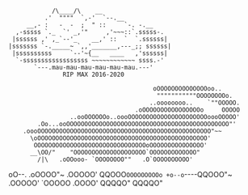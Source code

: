                 /\____/\    __
              .'  """"  `,-'  `--.__
         __,- :   -  -  ;  " ::     `-. -.__
      ,-sssss `._  `' _,'"     ,'~~~::`.sssss-.
     |ssssss ,' ,_`--'_    __,' ::  `  `.ssssss|
    |sssssss `-._____~ `,,'_______,---_;; ssssss|
     |ssssssssss     `--'~{__   ____   ,'ssssss|
      `-ssssssssssssssssss ~~~~~~~~~~~~ ssss.-'
           `---.mau-mau-mau-mau-mau-mau.---'
                   RIP MAX 2016-2020

                                            oOOOOOOOOOOOOOOoo..
                                             """""""""""OOOOOOOOo.
                                           ..oooooooo..    `""OOOOO.
                                       .oOOOOOOOOOOOOOOOOo     OOOOO
                     ..ooOOOOOOo..oooOOOOOOOOOOOOOOOOOOOOOOoooOOOOO'
            .Oo...ooOOOOOOOOOOOOOOOOOOOOOOOOOOOOOOOOOOOOOOOOOOOOO"'
        .oooOOOOOOOOOOOOOOOOOOOOOOOOOOOOOOOOOOOOOOOOOOOOOOOO"~~
          \oOOOOOOOOOOOOOOOOOOOOOOOOOOOOOOOOOOOOOOOOOOOOOOO'
           OOOOOOOOOOOOOOOOOOOOOOOOOOOOOOOoOOOOOOOOOOOOOOO'
          __\OO/"    "OOOOOOOOOOOOOOOOOOOO`OOOOOOOOOOOOO"
            /|\   .oOOooo- `OOOOOOOO""   .O`OOOOOOOOOO'
  oO--.        .oOOOO"~    .OOOOO'      QQOOO`OOOOOOOOOo
  +o--o`----QQOOO"~       .OOOOO'                 `OOOOO
                         .OOOO'                  QQQQO"
                       QQQQO"
